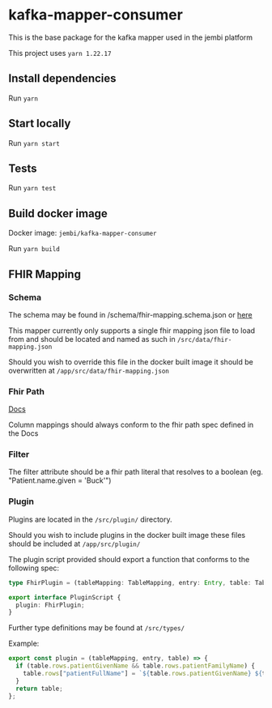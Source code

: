 # kafka-mapper-consumer
This is the base package for the kafka mapper used in the jembi platform

This project uses `yarn 1.22.17`

## Install dependencies

Run `yarn`

## Start locally

Run `yarn start`

## Tests

Run `yarn test`

## Build docker image

Docker image: `jembi/kafka-mapper-consumer`

Run `yarn build`

## FHIR Mapping

### Schema

The schema may be found in /schema/fhir-mapping.schema.json or [here](https://raw.githubusercontent.com/jembi/kafka-mapper-consumer/main/schema/fhir-mapping.schema.json?token=GHSAT0AAAAAABRAWUNTASOLWTLE2SXGJCDQYYGGSTA)

This mapper currently only supports a single fhir mapping json file to load from and should be located and named as such in `/src/data/fhir-mapping.json`

Should you wish to override this file in the docker built image it should be overwritten at `/app/src/data/fhir-mapping.json`

### Fhir Path

[Docs](https://www.hl7.org/fhir/fhirpath.html)

Column mappings should always conform to the fhir path spec defined in the Docs

### Filter

The filter attribute should be a fhir path literal that resolves to a boolean (eg. "Patient.name.given = 'Buck'")

### Plugin

Plugins are located in the `/src/plugin/` directory.

Should you wish to include plugins in the docker built image these files should be included at `/app/src/plugin/`

The plugin script provided should export a function that conforms to the following spec:
```typescript
type FhirPlugin = (tableMapping: TableMapping, entry: Entry, table: Table) => Table;

export interface PluginScript {
  plugin: FhirPlugin;
}
```

Further type definitions may be found at `/src/types/`

Example:
```typescript
export const plugin = (tableMapping, entry, table) => {
  if (table.rows.patientGivenName && table.rows.patientFamilyName) {
    table.rows["patientFullName"] = `${table.rows.patientGivenName} ${table.rows.patientFamilyName}`;
  }
  return table;
};
```
